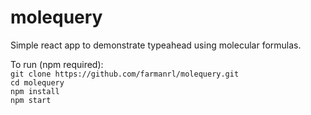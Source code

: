 # molequery
Simple react app to demonstrate typeahead using molecular formulas.

To run (npm required):  
`git clone https://github.com/farmanrl/molequery.git`  
`cd molequery`  
`npm install`  
`npm start`  
